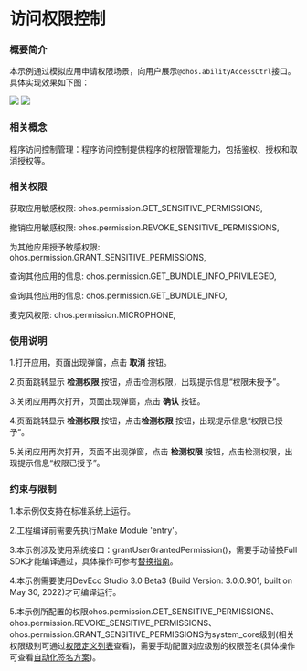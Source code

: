 # 访问权限控制

### 概要简介

本示例通过模拟应用申请权限场景，向用户展示`@ohos.abilityAccessCtrl`接口。具体实现效果如下图：

![](screenshots/device/main.png) ![](screenshots/device/dialog.png)

### 相关概念

程序访问控制管理：程序访问控制提供程序的权限管理能力，包括鉴权、授权和取消授权等。

### 相关权限

获取应用敏感权限: ohos.permission.GET_SENSITIVE_PERMISSIONS,

撤销应用敏感权限: ohos.permission.REVOKE_SENSITIVE_PERMISSIONS,

为其他应用授予敏感权限: ohos.permission.GRANT_SENSITIVE_PERMISSIONS,

查询其他应用的信息: ohos.permission.GET_BUNDLE_INFO_PRIVILEGED,

查询其他应用的信息: ohos.permission.GET_BUNDLE_INFO,

麦克风权限: ohos.permission.MICROPHONE,

### 使用说明

1.打开应用，页面出现弹窗，点击 **取消** 按钮。

2.页面跳转显示 **检测权限** 按钮，点击检测权限，出现提示信息“权限未授予”。

3.关闭应用再次打开，页面出现弹窗，点击 **确认** 按钮。

4.页面跳转显示 **检测权限** 按钮，点击**检测权限** 按钮，出现提示信息“权限已授予”。

5.关闭应用再次打开，页面不出现弹窗，点击 **检测权限** 按钮，点击检测权限，出现提示信息“权限已授予”。

### 约束与限制

1.本示例仅支持在标准系统上运行。

2.工程编译前需要先执行Make Module 'entry'。

3.本示例涉及使用系统接口：grantUserGrantedPermission()，需要手动替换Full SDK才能编译通过，具体操作可参考[替换指南](https://gitee.com/openharmony/docs/blob/master/zh-cn/application-dev/quick-start/full-sdk-switch-guide.md)。

4.本示例需要使用DevEco Studio 3.0 Beta3 (Build Version: 3.0.0.901, built on May 30, 2022)才可编译运行。

5.本示例所配置的权限ohos.permission.GET_SENSITIVE_PERMISSIONS、ohos.permission.REVOKE_SENSITIVE_PERMISSIONS、ohos.permission.GRANT_SENSITIVE_PERMISSIONS为system_core级别(相关权限级别可通过[权限定义列表](https://gitee.com/openharmony/docs/blob/master/zh-cn/application-dev/security/permission-list.md)查看)，需要手动配置对应级别的权限签名(具体操作可查看[自动化签名方案](https://developer.harmonyos.com/cn/docs/documentation/doc-guides/ohos-auto-configuring-signature-information-0000001271659465))。
